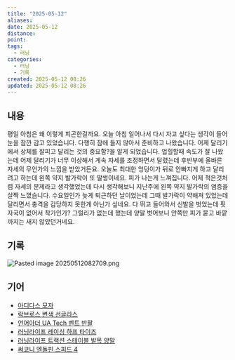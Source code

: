 ```yaml
---
title: "2025-05-12"
aliases:
date: 2025-05-12
distance:
point:
tags:
  - 러닝
categories:
  - 러닝
  - 기록
created: 2025-05-12 08:26
updated: 2025-05-12 08:26
---
```


## 내용
평일 아침은 왜 이렇게 피곤한걸까요. 오늘 아침 일어나서 다시 자고 싶다는 생각이 들어 눈을 잠깐 감고 있었습니다. 다행히 잠에 들지 않아서 준비하고 나왔습니다. 
어제 달리기에서 상체를 잘피고 달리는 것의 중요함?을 알게 되었습니다. 업힐할때 속도가 잘 나왔는데 어제 달리기가 너무 이상해서 계속 자세를 조정하면서 달렸는데 후반부에 올바른 자세의 무언가의 느낌을 받았거든요. 오늘도 최대한 엉덩이가 뒤로 안빠지게 하고 달리려고 하는데 왼쪽 약지 발가락이 또 말썽이네요. 피가 나는게 느껴집니다. 어제 적은것처럼 자세의 문제라고 생각했었는데 다시 생각해보니 지난주에 왼쪽 약지 발가락의 염증을 살짝 느꼈습니다. 수요일인가 늦게 퇴근하던 날이었는데 그때 발가락이 약해져 있었는데 달리면서 충격을 감당하지 못한게 아닌가 싶네요.
다 뛰고 들어와서 신발을 벗었는데 핏자국이 없어서 착가인가? 그럴리가 없는데 했는데 양말 벗어보니 안쪽만 피가 묻고 바깥까지는 새지 않았던거네요.


## 기록
![Pasted image 20250512082709.png](/images/Pasted%20image%2020250512082709.png)

## 기어
- [아디다스 모자](/posts/아디다스-모자)
- [락브로스 변색 선글라스](/posts/락브로스-변색-선글라스)
- [언어아더 UA Tech 벤트 반팔](/posts/언어아더-ua-tech-벤트-반팔)
- [러닝라이프 레이싱 하프 타이즈](/posts/러닝라이프-레이싱-하프-타이즈)
- [러닝라이프 트랙션 스테이블 발목 양말](/posts/러닝라이프-트랙션-스테이블-발목-양말)
- [써코니 엔돌핀 스피드 4](/posts/써코니-엔돌핀-스피드-4)
